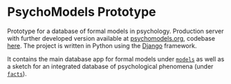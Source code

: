 # PsychoModels Prototype

Prototype for a database of formal models in psychology. Production server with further developed version available at [psychomodels.org](https://www.psychomodels.org), codebase [here](https://github.com/PsychoModels/psychomodels).
The project is written in Python using the [Django](https://www.djangoproject.com/) framework.

It contains the main database app for formal models under [`models`](https://github.com/levolz/psychomodels/tree/main/models) as well as a sketch for an integrated database of psychological phenomena (under [`facts`](https://github.com/levolz/psychomodels/tree/main/facts)).
